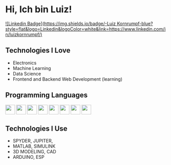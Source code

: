 
# Hi, Ich bin Luiz!

[![Linkedin Badge](https://img.shields.io/badge/-Luiz Kornrumpf-blue?style=flat&logo=Linkedin&logoColor=white&link=https://www.linkedin.com/in/luizkornrumpf/)](https://www.linkedin.com/in/luizkornrumpf/)

## Technologies I Love
* Electronics
* Machine Learning
* Data Science
* Frontend and Backend Web Development (learning)

## Programming Languages
<img src = 'https://github.com/MarikIshtar007/MarikIshtar007/blob/master/images/c-original.svg' width='30'/> <img src = 'https://github.com/MarikIshtar007/MarikIshtar007/blob/master/images/cpp.svg' width='30'/> <img src = 'https://github.com/MarikIshtar007/MarikIshtar007/blob/master/images/python2.png' height='30'/> <img src = 'https://github.com/MarikIshtar007/MarikIshtar007/blob/master/images/html.svg' width='30'/> <img src='https://github.com/MarikIshtar007/MarikIshtar007/blob/master/images/java.svg' width='30'/> <img src = 'https://github.com/MarikIshtar007/MarikIshtar007/blob/master/images/css.svg' width='30'/> <img src = 'https://github.com/MarikIshtar007/MarikIshtar007/blob/master/images/js.svg' width='30'/> <img src = 'https://github.com/MarikIshtar007/MarikIshtar007/blob/master/images/sql.svg' width='30'/>  

## Technologies I Use
* SPYDER, JUPITER, 
* MATLAB, SIMULINK
* 3D MODELING, CAD
* ARDUINO, ESP
